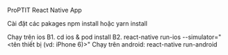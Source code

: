 ProPTIT React Native App

Cài đặt các pakages
  npm install hoặc yarn install
  
Chạy trên ios
  B1. cd ios & pod install
  B2. react-native run-ios --simulator="<tên thiết bị (vd: iPhone 6)>"
Chạy trên android: 
  react-native run-android
 
